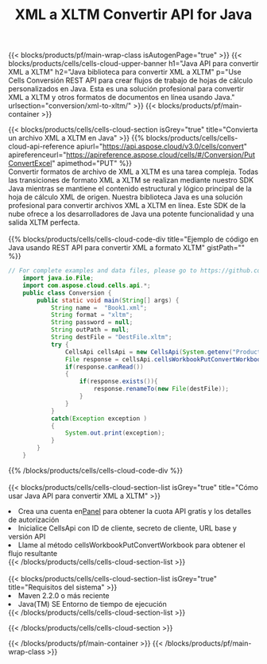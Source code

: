 ﻿---
title:  XML a XLTM Convertir API for Java
description:  Usando Aspose.Cells Cloud SDK for Java para convertir un archivo de formato XML a un archivo de formato XLTM.
url: /es/java/conversion/xml-to-xltm/
---
{{< blocks/products/pf/main-wrap-class isAutogenPage="true" >}}
{{< blocks/products/cells/cells-cloud-upper-banner h1="Java API para convertir XML a XLTM" h2="Java biblioteca para convertir XML a XLTM" p="Use Cells Conversión REST API para crear flujos de trabajo de hojas de cálculo personalizados en Java. Esta es una solución profesional para convertir XML a XLTM y otros formatos de documentos en línea usando Java." urlsection="conversion/xml-to-xltm/" >}}
{{< blocks/products/pf/main-container >}}

{{< blocks/products/cells/cells-cloud-section isGrey="true" title="Convierta un archivo XML a XLTM en Java" >}}
{{% blocks/products/cells/cells-cloud-api-reference apiurl="https://api.aspose.cloud/v3.0/cells/convert" apireferenceurl="https://apireference.aspose.cloud/cells/#/Conversion/PutConvertExcel" apimethod="PUT" %}}
<br/>
Convertir formatos de archivo de XML a XLTM es una tarea compleja. Todas las transiciones de formato XML a XLTM se realizan mediante nuestro SDK Java mientras se mantiene el contenido estructural y lógico principal de la hoja de cálculo XML de origen. Nuestra biblioteca Java es una solución profesional para convertir archivos XML a XLTM en línea. Este SDK de la nube ofrece a los desarrolladores de Java una potente funcionalidad y una salida XLTM perfecta.
<br/>
<br/>
{{% blocks/products/cells/cells-cloud-code-div title="Ejemplo de código en Java usando REST API para convertir XML a formato XLTM" gistPath="" %}}
 
```java
// For complete examples and data files, please go to https://github.com/aspose-cells-cloud/aspose-cells-cloud-java/
    import java.io.File;
    import com.aspose.cloud.cells.api.*;
    public class Conversion {
        public static void main(String[] args) {
            String name =  "Book1.xml";
            String format = "xltm";
            String password = null;
            String outPath = null;
            String destFile = "DestFile.xltm";
            try {
                CellsApi cellsApi = new CellsApi(System.getenv("ProductClientId"), System.getenv("ProductClientSecret"));
                File response = cellsApi.cellsWorkbookPutConvertWorkbook(new File(name), format, password, outPath, null,null);            
                if(response.canRead())
                {
                    if(response.exists()){
                        response.renameTo(new File(destFile));
                    }                
                }
            }
            catch(Exception exception )
            {
                System.out.print(exception);
            }
        }
    }
```
 
{{% /blocks/products/cells/cells-cloud-code-div %}}
<br/>
<br/>
{{< blocks/products/cells/cells-cloud-section-list isGrey="true" title="Cómo usar Java API para convertir XML a XLTM" >}}
<li> Crea una cuenta en<a href="https://dashboard.aspose.cloud/">Panel</a> para obtener la cuota API gratis y los detalles de autorización</li>
<li>Inicialice CellsApi con ID de cliente, secreto de cliente, URL base y versión API</li>
<li>Llame al método cellsWorkbookPutConvertWorkbook para obtener el flujo resultante</li>
{{< /blocks/products/cells/cells-cloud-section-list >}}
<br/>
<br/>
{{< blocks/products/cells/cells-cloud-section-list isGrey="true" title="Requisitos del sistema" >}}
<li>Maven 2.2.0 o más reciente</li>
<li>Java(TM) SE Entorno de tiempo de ejecución</li>
{{< /blocks/products/cells/cells-cloud-section-list >}}

{{< /blocks/products/cells/cells-cloud-section >}}

{{< /blocks/products/pf/main-container >}}
{{< /blocks/products/pf/main-wrap-class >}}
